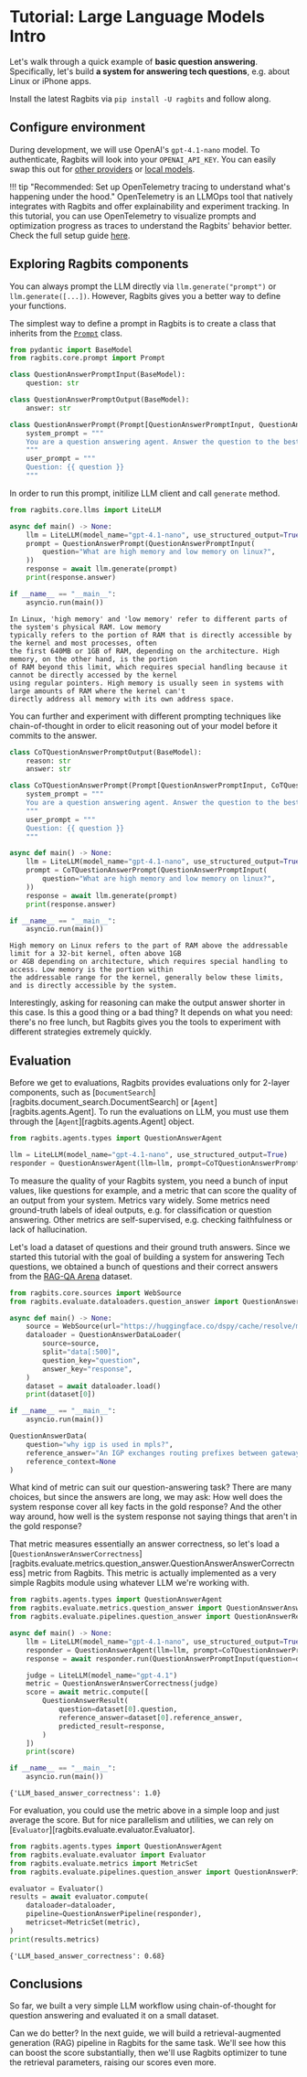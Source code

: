 # Tutorial: Large Language Models Intro

Let's walk through a quick example of **basic question answering**. Specifically, let's build **a system for answering tech questions**, e.g. about Linux or iPhone apps.

Install the latest Ragbits via `pip install -U ragbits` and follow along.

## Configure environment

During development, we will use OpenAI's `gpt-4.1-nano` model. To authenticate, Ragbits will look into your `OPENAI_API_KEY`. You can easily swap this out for [other providers](../how-to/llms/use_llms.md) or [local models](../how-to/llms/use_local_llms.md).

!!! tip "Recommended: Set up OpenTelemetry tracing to understand what's happening under the hood."
    OpenTelemetry is an LLMOps tool that natively integrates with Ragbits and offer explainability and experiment tracking. In this tutorial, you can use OpenTelemetry to visualize prompts and optimization progress as traces to understand the Ragbits' behavior better. Check the full setup guide [here](../how-to/audit/use_tracing.md/#using-opentelemetry-tracer).

## Exploring Ragbits components

You can always prompt the LLM directly via `llm.generate("prompt")` or `llm.generate([...])`. However, Ragbits gives you a better way to define your functions.

The simplest way to define a prompt in Ragbits is to create a class that inherits from the [`Prompt`](../api_reference/core/prompt.md) class.

```python
from pydantic import BaseModel
from ragbits.core.prompt import Prompt

class QuestionAnswerPromptInput(BaseModel):
    question: str

class QuestionAnswerPromptOutput(BaseModel):
    answer: str

class QuestionAnswerPrompt(Prompt[QuestionAnswerPromptInput, QuestionAnswerPromptOutput]):
    system_prompt = """
    You are a question answering agent. Answer the question to the best of your ability.
    """
    user_prompt = """
    Question: {{ question }}
    """
```

In order to run this prompt, initilize LLM client and call `generate` method.

```python
from ragbits.core.llms import LiteLLM

async def main() -> None:
    llm = LiteLLM(model_name="gpt-4.1-nano", use_structured_output=True)
    prompt = QuestionAnswerPrompt(QuestionAnswerPromptInput(
        question="What are high memory and low memory on linux?",
    ))
    response = await llm.generate(prompt)
    print(response.answer)

if __name__ == "__main__":
    asyncio.run(main())
```

```text
In Linux, 'high memory' and 'low memory' refer to different parts of the system's physical RAM. Low memory
typically refers to the portion of RAM that is directly accessible by the kernel and most processes, often
the first 640MB or 1GB of RAM, depending on the architecture. High memory, on the other hand, is the portion
of RAM beyond this limit, which requires special handling because it cannot be directly accessed by the kernel
using regular pointers. High memory is usually seen in systems with large amounts of RAM where the kernel can't
directly address all memory with its own address space.
```

You can further and experiment with different prompting techniques like chain-of-thought in order to elicit reasoning out of your model before it commits to the answer.

```python
class CoTQuestionAnswerPromptOutput(BaseModel):
    reason: str
    answer: str

class CoTQuestionAnswerPrompt(Prompt[QuestionAnswerPromptInput, CoTQuestionAnswerPromptOutput]):
    system_prompt = """
    You are a question answering agent. Answer the question to the best of your ability. Think step by step.
    """
    user_prompt = """
    Question: {{ question }}
    """

async def main() -> None:
    llm = LiteLLM(model_name="gpt-4.1-nano", use_structured_output=True)
    prompt = CoTQuestionAnswerPrompt(QuestionAnswerPromptInput(
        question="What are high memory and low memory on linux?",
    ))
    response = await llm.generate(prompt)
    print(response.answer)

if __name__ == "__main__":
    asyncio.run(main())
```

```text
High memory on Linux refers to the part of RAM above the addressable limit for a 32-bit kernel, often above 1GB
or 4GB depending on architecture, which requires special handling to access. Low memory is the portion within
the addressable range for the kernel, generally below these limits, and is directly accessible by the system.
```

Interestingly, asking for reasoning can make the output answer shorter in this case. Is this a good thing or a bad thing? It depends on what you need: there's no free lunch, but Ragbits gives you the tools to experiment with different strategies extremely quickly.

## Evaluation

Before we get to evaluations, Ragbits provides evaluations only for 2-layer components, such as [`DocumentSearch`][ragbits.document_search.DocumentSearch] or [`Agent`][ragbits.agents.Agent]. To run the evaluations on LLM, you must use them through the [`Agent`][ragbits.agents.Agent] object.

```python
from ragbits.agents.types import QuestionAnswerAgent

llm = LiteLLM(model_name="gpt-4.1-nano", use_structured_output=True)
responder = QuestionAnswerAgent(llm=llm, prompt=CoTQuestionAnswerPrompt)
```

To measure the quality of your Ragbits system, you need a bunch of input values, like questions for example, and a metric that can score the quality of an output from your system. Metrics vary widely. Some metrics need ground-truth labels of ideal outputs, e.g. for classification or question answering. Other metrics are self-supervised, e.g. checking faithfulness or lack of hallucination.

Let's load a dataset of questions and their ground truth answers. Since we started this tutorial with the goal of building a system for answering Tech questions, we obtained a bunch of questions and their correct answers from the [RAG-QA Arena](https://arxiv.org/abs/2407.13998) dataset.

```python
from ragbits.core.sources import WebSource
from ragbits.evaluate.dataloaders.question_answer import QuestionAnswerDataLoader

async def main() -> None:
    source = WebSource(url="https://huggingface.co/dspy/cache/resolve/main/ragqa_arena_tech_examples.jsonl")
    dataloader = QuestionAnswerDataLoader(
        source=source,
        split="data[:500]",
        question_key="question",
        answer_key="response",
    )
    dataset = await dataloader.load()
    print(dataset[0])

if __name__ == "__main__":
    asyncio.run(main())
```

```python
QuestionAnswerData(
    question="why igp is used in mpls?",
    reference_answer="An IGP exchanges routing prefixes between gateways/routers.  \nWithout a routing protocol, you'd have to configure each route on every router and you'd have no dynamic updates when routes change because of link failures. \nFuthermore, within an MPLS network, an IGP is vital for advertising the internal topology and ensuring connectivity for MP-BGP inside the network.",
    reference_context=None
)
```

What kind of metric can suit our question-answering task? There are many choices, but since the answers are long, we may ask: How well does the system response cover all key facts in the gold response? And the other way around, how well is the system response not saying things that aren't in the gold response?

That metric measures essentially an answer correctness, so let's load a [`QuestionAnswerAnswerCorrectness`][ragbits.evaluate.metrics.question_answer.QuestionAnswerAnswerCorrectness] metric from Ragbits. This metric is actually implemented as a very simple Ragbits module using whatever LLM we're working with.

```python
from ragbits.agents.types import QuestionAnswerAgent
from ragbits.evaluate.metrics.question_answer import QuestionAnswerAnswerCorrectness
from ragbits.evaluate.pipelines.question_answer import QuestionAnswerResult

async def main() -> None:
    llm = LiteLLM(model_name="gpt-4.1-nano", use_structured_output=True)
    responder = QuestionAnswerAgent(llm=llm, prompt=CoTQuestionAnswerPrompt)
    response = await responder.run(QuestionAnswerPromptInput(question=dataset[0].question))

    judge = LiteLLM(model_name="gpt-4.1")
    metric = QuestionAnswerAnswerCorrectness(judge)
    score = await metric.compute([
        QuestionAnswerResult(
            question=dataset[0].question,
            reference_answer=dataset[0].reference_answer,
            predicted_result=response,
        )
    ])
    print(score)

if __name__ == "__main__":
    asyncio.run(main())
```

```text
{'LLM_based_answer_correctness': 1.0}
```

For evaluation, you could use the metric above in a simple loop and just average the score. But for nice parallelism and utilities, we can rely on [`Evaluator`][ragbits.evaluate.evaluator.Evaluator].

```python
from ragbits.agents.types import QuestionAnswerAgent
from ragbits.evaluate.evaluator import Evaluator
from ragbits.evaluate.metrics import MetricSet
from ragbits.evaluate.pipelines.question_answer import QuestionAnswerPipeline

evaluator = Evaluator()
results = await evaluator.compute(
    dataloader=dataloader,
    pipeline=QuestionAnswerPipeline(responder),
    metricset=MetricSet(metric),
)
print(results.metrics)
```

```text
{'LLM_based_answer_correctness': 0.68}
```

## Conclusions

So far, we built a very simple LLM workflow using chain-of-thought for question answering and evaluated it on a small dataset.

Can we do better? In the next guide, we will build a retrieval-augmented generation (RAG) pipeline in Ragbits for the same task. We'll see how this can boost the score substantially, then we'll use Ragbits optimizer to tune the retrieval parameters, raising our scores even more.
